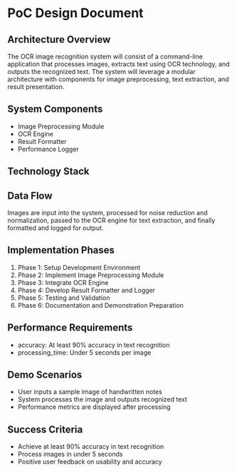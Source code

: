 # PoC Design Document

## Architecture Overview
The OCR image recognition system will consist of a command-line application that processes images, extracts text using OCR technology, and outputs the recognized text. The system will leverage a modular architecture with components for image preprocessing, text extraction, and result presentation.

## System Components
- Image Preprocessing Module
- OCR Engine
- Result Formatter
- Performance Logger

## Technology Stack


## Data Flow
Images are input into the system, processed for noise reduction and normalization, passed to the OCR engine for text extraction, and finally formatted and logged for output.

## Implementation Phases
1. Phase 1: Setup Development Environment
2. Phase 2: Implement Image Preprocessing Module
3. Phase 3: Integrate OCR Engine
4. Phase 4: Develop Result Formatter and Logger
5. Phase 5: Testing and Validation
6. Phase 6: Documentation and Demonstration Preparation

## Performance Requirements
- accuracy: At least 90% accuracy in text recognition
- processing_time: Under 5 seconds per image

## Demo Scenarios
- User inputs a sample image of handwritten notes
- System processes the image and outputs recognized text
- Performance metrics are displayed after processing

## Success Criteria
- Achieve at least 90% accuracy in text recognition
- Process images in under 5 seconds
- Positive user feedback on usability and accuracy
